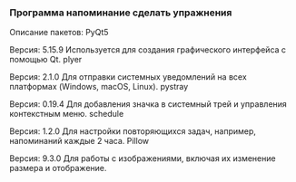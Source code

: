### Программа напоминание сделать упражнения 
Описание пакетов:
PyQt5

Версия: 5.15.9
Используется для создания графического интерфейса с помощью Qt.
plyer

Версия: 2.1.0
Для отправки системных уведомлений на всех платформах (Windows, macOS, Linux).
pystray

Версия: 0.19.4
Для добавления значка в системный трей и управления контекстным меню.
schedule

Версия: 1.2.0
Для настройки повторяющихся задач, например, напоминаний каждые 2 часа.
Pillow

Версия: 9.3.0
Для работы с изображениями, включая их изменение размера и отображение.